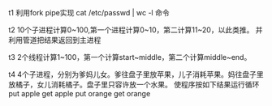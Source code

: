 t1
利用fork pipe实现 cat /etc/passwd | wc -l 命令

t2
10个子进程计算0~100,第一个进程计算0~10，第二计算11~20，以此类推。 并利用管道把结果返回到主进程

t3
2个线程计算1~100，第一个计算start~middle，第二个计算middle~end。

t4
4个子进程，分别为爹妈儿女。爹往盘子里放苹果，儿子消耗苹果。妈往盘子里放橘子，女儿消耗橘子。盘子里只容许放一个水果。
使程序按如下结果运行循环
put apple
get apple
put orange
get orange

